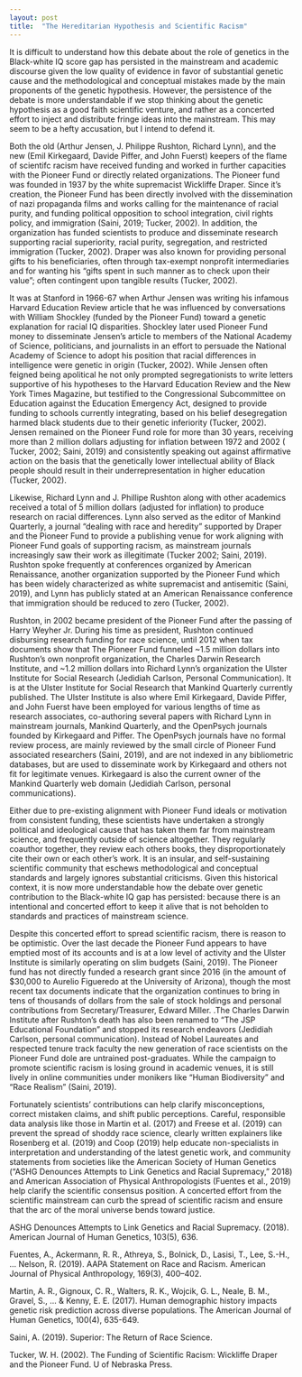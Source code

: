 ```yaml
---
layout: post
title:  "The Hereditarian Hypothesis and Scientific Racism"
---
```



It is difficult to understand how this debate about the role of genetics in the Black-white IQ score gap has persisted in the mainstream and academic discourse given the low quality of evidence in favor of substantial genetic cause and the methodological and conceptual mistakes made by the main proponents of the genetic hypothesis. However, the persistence of the debate is more understandable if we stop thinking about the genetic hypothesis as a good faith scientific venture, and rather as a concerted effort to inject and distribute fringe ideas into the mainstream. This may seem to be a hefty accusation, but I intend to defend it. 

Both the old (Arthur Jensen, J. Philippe Rushton, Richard Lynn),  and the new (Emil Kirkegaard, Davide Piffer, and John Fuerst) keepers of the flame of scientifc racism have received funding and worked in further capacities with the Pioneer Fund or directly related organizations. The Pioneer fund was founded in 1937 by the white supremacist Wickliffe Draper. Since it’s creation, the Pioneer Fund has been directly involved with the dissemination of nazi propaganda films and works calling for the maintenance of racial purity, and funding political opposition to school integration, civil rights policy, and immigration (Saini, 2019; Tucker, 2002). In addition, the organization has funded scientists to produce and disseminate research supporting racial superiority, racial purity, segregation, and restricted immigration (Tucker, 2002). Draper was also known for providing personal gifts to his beneficiaries, often through tax-exempt nonprofit intermediaries and for wanting his “gifts spent in such manner as to check upon their value”; often contingent upon tangible results (Tucker, 2002).
 
 It was at Stanford in 1966-67 when Arthur Jensen was writing his infamous Harvard Education Review article that he was influenced by conversations with William Shockley (funded by the Pioneer Fund) toward a genetic explanation for racial IQ disparities. Shockley later used Pioneer Fund money to disseminate Jensen’s article to members of the National Academy of Science, politicians, and journalists in an effort to persuade the National Academy of Science to adopt his position that racial differences in intelligence were genetic in origin (Tucker, 2002). While Jensen often feigned being apolitical he not only prompted segregationists to write letters supportive of his hypotheses to the Harvard Education Review and the New York Times Magazine, but testified to the Congressional Subcommittee on Education against the Education Emergency Act, designed to provide funding to schools currently integrating, based on his belief desegregation harmed black students due to their genetic inferiority (Tucker, 2002). Jensen remained on the Pioneer Fund role for more than 30 years, receiving more than 2 million dollars adjusting for inflation between 1972 and 2002 ( Tucker, 2002; Saini, 2019) and consistently speaking out against affirmative action on the basis that the genetically lower intellectual ability of Black people should result in their underrepresentation in higher education (Tucker, 2002).

Likewise, Richard Lynn and J. Phillipe Rushton along with other academics received a total of 5 million dollars (adjusted for inflation) to produce research on racial differences. Lynn also served as the editor of Mankind Quarterly, a journal “dealing with race and heredity” supported by Draper and the Pioneer Fund to provide a publishing venue for work aligning with Pioneer Fund goals of supporting racism, as mainstream journals increasingly saw their work as illegitimate (Tucker 2002; Saini, 2019). Rushton spoke frequently at conferences organized by American Renaissance, another organization supported by the Pioneer Fund which has been widely characterized as white supremacist and antisemitic (Saini, 2019), and Lynn has publicly stated at an American Renaissance conference that immigration should be reduced to zero (Tucker, 2002).

Rushton, in 2002 became president of the Pioneer Fund after the passing of Harry Weyher Jr. During his time as president, Rushton continued disbursing research funding for race science, until 2012 when tax documents show that The Pioneer Fund funneled ~1.5 million dollars into Rushton’s own nonprofit organization, the Charles Darwin Research Institute, and ~1.2 million dollars into Richard Lynn’s organization the Ulster Institute for Social Research (Jedidiah Carlson, Personal Communication). It is at the Ulster Institute for Social Research that Mankind Quarterly currently published. The Ulster Institute is also where Emil Kirkegaard, Davide Piffer, and John Fuerst have been employed for various lengths of time as research associates, co-authoring several papers with Richard Lynn in mainstream journals, Mankind Quarterly, and the OpenPsych journals founded by Kirkegaard and Piffer. The OpenPsych journals have no formal review process, are mainly reviewed by the small circle of Pioneer Fund associated researchers (Saini, 2019), and are not indexed in any bibliometric databases, but are used to disseminate work by Kirkegaard and others not fit for legitimate venues. Kirkegaard is also the current owner of the Mankind Quarterly web domain (Jedidiah Carlson, personal communications).

Either due to pre-existing alignment with Pioneer Fund ideals or motivation from consistent funding, these scientists have undertaken a strongly political and ideological cause that has taken them far from mainstream science, and frequently outside of science altogether. They regularly coauthor together, they review each others books, they disproportionately cite their own or each other’s work. It is an insular, and self-sustaining scientific community that eschews methodological and conceptual standards and largely ignores substantial criticisms. Given this historical context, it is now more understandable how the debate over genetic contribution to the Black-white IQ gap has persisted: because there is an intentional and concerted effort to keep it alive that is not beholden to standards and practices of mainstream science.

Despite this concerted effort to spread scientific racism, there is reason to be optimistic. Over the last decade the Pioneer Fund appears to have emptied most of its accounts and is at a low level of activity and the Ulster Institute is similarly operating on slim budgets (Saini, 2019). The Pioneer fund has not directly funded a research grant since 2016 (in the amount of $30,000 to Aurelio Figueredo at the University of Arizona), though the most recent tax documents indicate that the organization continues to bring in tens of thousands of dollars from the sale of stock holdings and personal contributions from Secretary/Treasurer, Edward Miller. .The Charles Darwin Institute after Rushton’s death has also been renamed to “The JSP Educational Foundation” and stopped its research endeavors (Jedidiah Carlson, personal communication). Instead of Nobel Laureates and respected tenure track faculty the new generation of race scientists on the Pioneer Fund dole are untrained post-graduates. While the campaign to promote scientific racism is losing ground in academic venues, it is still lively in online communities under monikers like “Human Biodiversity” and “Race Realism” (Saini, 2019). 

Fortunately scientists’ contributions can help clarify misconceptions, correct mistaken claims, and shift public perceptions. Careful, responsible data analysis like those in Martin et al. (2017) and Freese et al. (2019) can prevent the spread of shoddy race science, clearly written explainers like Rosenberg et al. (2019) and Coop (2019) help educate non-specialists in interpretation and understanding of the latest genetic work, and community statements from societies like the American Society of Human Genetics (“ASHG Denounces Attempts to Link Genetics and Racial Supremacy,” 2018) and American Association of Physical Anthropologists (Fuentes et al., 2019) help clarify the scientific consensus position. A concerted effort from the scientific mainstream can curb the spread of scientific racism and ensure that the arc of the moral universe bends toward justice.


ASHG Denounces Attempts to Link Genetics and Racial Supremacy. (2018). American Journal of Human Genetics, 103(5), 636.

Fuentes, A., Ackermann, R. R., Athreya, S., Bolnick, D., Lasisi, T., Lee, S.-H., … Nelson, R. (2019). AAPA Statement on Race and Racism. American Journal of Physical Anthropology, 169(3), 400–402.

Martin, A. R., Gignoux, C. R., Walters, R. K., Wojcik, G. L., Neale, B. M., Gravel, S., ... & Kenny, E. E. (2017). Human demographic history impacts genetic risk prediction across diverse populations. The American Journal of Human Genetics, 100(4), 635-649.

Saini, A. (2019). Superior: The Return of Race Science.

Tucker, W. H. (2002). The Funding of Scientific Racism: Wickliffe Draper and the Pioneer Fund. U of Nebraska Press.

